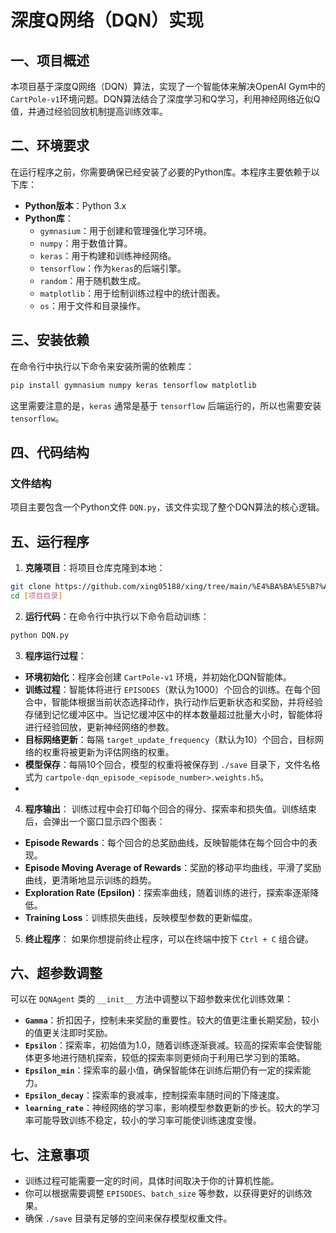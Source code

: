 # 深度Q网络（DQN）实现

## 一、项目概述
本项目基于深度Q网络（DQN）算法，实现了一个智能体来解决OpenAI Gym中的`CartPole-v1`环境问题。DQN算法结合了深度学习和Q学习，利用神经网络近似Q值，并通过经验回放机制提高训练效率。

## 二、环境要求
在运行程序之前，你需要确保已经安装了必要的Python库。本程序主要依赖于以下库：
- **Python版本**：Python 3.x
- **Python库**：
    - `gymnasium`：用于创建和管理强化学习环境。
    - `numpy`：用于数值计算。
    - `keras`：用于构建和训练神经网络。
    - `tensorflow`：作为`keras`的后端引擎。
    - `random`：用于随机数生成。
    - `matplotlib`：用于绘制训练过程中的统计图表。
    - `os`：用于文件和目录操作。

## 三、安装依赖
在命令行中执行以下命令来安装所需的依赖库：
```bash
pip install gymnasium numpy keras tensorflow matplotlib
```
这里需要注意的是，`keras` 通常是基于 `tensorflow` 后端运行的，所以也需要安装 `tensorflow`。

## 四、代码结构
### 文件结构
项目主要包含一个Python文件 `DQN.py`，该文件实现了整个DQN算法的核心逻辑。

## 五、运行程序
1. **克隆项目**：将项目仓库克隆到本地：
```bash
git clone https://github.com/xing05188/xing/tree/main/%E4%BA%BA%E5%B7%A5%E6%99%BA%E8%83%BD%E5%AF%BC%E8%AE%BADQN
cd [项目目录]
```
2. **运行代码**：在命令行中执行以下命令启动训练：
```bash
python DQN.py
```
3. **程序运行过程**：
- **环境初始化**：程序会创建 `CartPole-v1` 环境，并初始化DQN智能体。
- **训练过程**：智能体将进行 `EPISODES`（默认为1000）个回合的训练。在每个回合中，智能体根据当前状态选择动作，执行动作后更新状态和奖励，并将经验存储到记忆缓冲区中。当记忆缓冲区中的样本数量超过批量大小时，智能体将进行经验回放，更新神经网络的参数。
- **目标网络更新**：每隔 `target_update_frequency`（默认为10）个回合，目标网络的权重将被更新为评估网络的权重。
- **模型保存**：每隔10个回合，模型的权重将被保存到 `./save` 目录下，文件名格式为 `cartpole-dqn_episode_<episode_number>.weights.h5`。
- 
4. **程序输出**：
训练过程中会打印每个回合的得分、探索率和损失值。训练结束后，会弹出一个窗口显示四个图表：
- **Episode Rewards**：每个回合的总奖励曲线，反映智能体在每个回合中的表现。
- **Episode Moving Average of Rewards**：奖励的移动平均曲线，平滑了奖励曲线，更清晰地显示训练的趋势。
- **Exploration Rate (Epsilon)**：探索率曲线，随着训练的进行，探索率逐渐降低。
- **Training Loss**：训练损失曲线，反映模型参数的更新幅度。

5. **终止程序**：
如果你想提前终止程序，可以在终端中按下 `Ctrl + C` 组合键。


## 六、超参数调整
可以在 `DQNAgent` 类的 `__init__` 方法中调整以下超参数来优化训练效果：
- **`Gamma`**：折扣因子，控制未来奖励的重要性。较大的值更注重长期奖励，较小的值更关注即时奖励。
- **`Epsilon`**：探索率，初始值为1.0，随着训练逐渐衰减。较高的探索率会使智能体更多地进行随机探索，较低的探索率则更倾向于利用已学习到的策略。
- **`Epsilon_min`**：探索率的最小值，确保智能体在训练后期仍有一定的探索能力。
- **`Epsilon_decay`**：探索率的衰减率，控制探索率随时间的下降速度。
- **`learning_rate`**：神经网络的学习率，影响模型参数更新的步长。较大的学习率可能导致训练不稳定，较小的学习率可能使训练速度变慢。

## 七、注意事项
- 训练过程可能需要一定的时间，具体时间取决于你的计算机性能。
- 你可以根据需要调整 `EPISODES`、`batch_size` 等参数，以获得更好的训练效果。
- 确保 `./save` 目录有足够的空间来保存模型权重文件。 